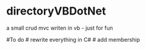 ﻿# directoryVBDotNet
a small crud mvc writen in vb - just for fun

﻿#To do
﻿# rewrite everything in C#
﻿# add membership
 
